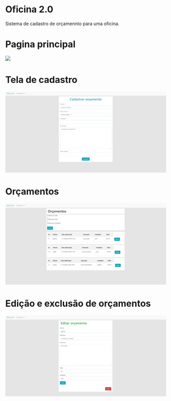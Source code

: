 # Oficina 2.0
Sistema de cadastro de orçamennto para uma oficina.

# Pagina principal

<img src='main.png'>

# Tela de cadastro

<img src ='cadastro.png'>

# Orçamentos

<img src='orcamentos.png'>

# Edição e exclusão de orçamentos

<img src='editar_orcamento.png'>
